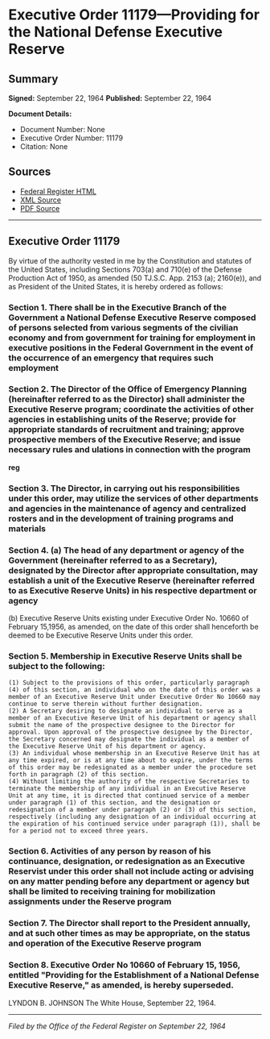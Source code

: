 # Executive Order 11179—Providing for the National Defense Executive Reserve

## Summary

**Signed:** September 22, 1964
**Published:** September 22, 1964

**Document Details:**
- Document Number: None
- Executive Order Number: 11179
- Citation: None

## Sources
- [Federal Register HTML](https://www.presidency.ucsb.edu/documents/executive-order-11179-providing-for-the-national-defense-executive-reserve)
- [XML Source](None)
- [PDF Source](None)

---

## Executive Order 11179

By virtue of the authority vested in me by the Constitution and statutes of the United States, including Sections 703(a) and 710(e) of the Defense Production Act of 1950, as amended (50 TJ.S.C. App. 2153 (a); 2160(e)), and as President of the United States, it is hereby ordered as follows:
### Section 1. There shall be in the Executive Branch of the Government a National Defense Executive Reserve composed of persons selected from various segments of the civilian economy and from government for training for employment in executive positions in the Federal Government in the event of the occurrence of an emergency that requires such employment

### Section 2. The Director of the Office of Emergency Planning (hereinafter referred to as the Director) shall administer the Executive Reserve program; coordinate the activities of other agencies in establishing units of the Reserve; provide for appropriate standards of recruitment and training; approve prospective members of the Executive Reserve; and issue necessary rules and ulations in connection with the program

**reg**

### Section 3. The Director, in carrying out his responsibilities under this order, may utilize the services of other departments and agencies in the maintenance of agency and centralized rosters and in the development of training programs and materials

### Section 4. (a) The head of any department or agency of the Government (hereinafter referred to as a Secretary), designated by the Director after appropriate consultation, may establish a unit of the Executive Reserve (hereinafter referred to as Executive Reserve Units) in his respective department or agency

(b) Executive Reserve Units existing under Executive Order No. 10660 of February 15,1956, as amended, on the date of this order shall henceforth be deemed to be Executive Reserve Units under this order.
### Section 5. Membership in Executive Reserve Units shall be subject to the following:

    (1) Subject to the provisions of this order, particularly paragraph (4) of this section, an individual who on the date of this order was a member of an Executive Reserve Unit under Executive Order No 10660 may continue to serve therein without further designation.
    (2) A Secretary desiring to designate an individual to serve as a member of an Executive Reserve Unit of his department or agency shall submit the name of the prospective designee to the Director for approval. Upon approval of the prospective designee by the Director, the Secretary concerned may designate the individual as a member of the Executive Reserve Unit of his department or agency.
    (3) An individual whose membership in an Executive Reserve Unit has at any time expired, or is at any time about to expire, under the terms of this order may be redesignated as a member under the procedure set forth in paragraph (2) of this section.
    (4) Without limiting the authority of the respective Secretaries to terminate the membership of any individual in an Executive Reserve Unit at any time, it is directed that continued service of a member under paragraph (1) of this section, and the designation or redesignation of a member under paragraph (2) or (3) of this section, respectively (including any designation of an individual occurring at the expiration of his continued service under paragraph (1)), shall be for a period not to exceed three years.
### Section 6. Activities of any person by reason of his continuance, designation, or redesignation as an Executive Reservist under this order shall not include acting or advising on any matter pending before any department or agency but shall be limited to receiving training for mobilization assignments under the Reserve program

### Section 7. The Director shall report to the President annually, and at such other times as may be appropriate, on the status and operation of the Executive Reserve program

### Section 8. Executive Order No 10660 of February 15, 1956, entitled "Providing for the Establishment of a National Defense Executive Reserve," as amended, is hereby superseded.

LYNDON B. JOHNSON
The White House,
September 22, 1964.

---

*Filed by the Office of the Federal Register on September 22, 1964*
